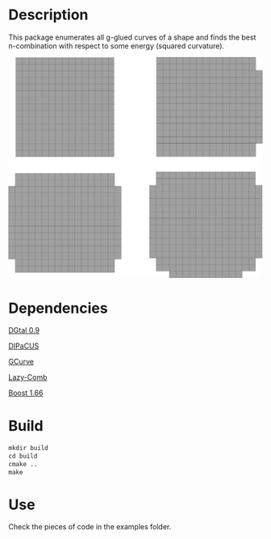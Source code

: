 # Description

This package enumerates all g-glued curves of a shape and finds the
best n-combination with respect to some energy (squared curvature).

![First iteration of one expansion for the digital square](readme-flow.png)


# Dependencies

[DGtal 0.9](https://dgtal.org/)

[DIPaCUS](https://github.com/danoan/DIPaCUS)

[GCurve](https://github.com/danoan/GCurve)

[Lazy-Comb](https://github.com/danoan/lazy-combinator)

[Boost 1.66](https://www.boost.org/)


# Build

```
mkdir build
cd build
cmake ..
make 
```

# Use

Check the pieces of code in the examples folder.
 